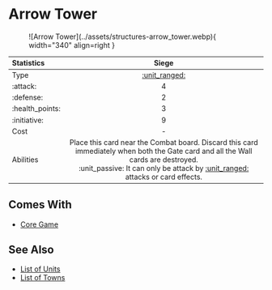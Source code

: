 # Arrow Tower

<figure markdown="span">
    ![Arrow Tower](../assets/structures-arrow_tower.webp){ width="340" align=right }
</figure>


| Statistics | Siege |
| :--- | :---: |
| Type | [:unit_ranged:](../keywords/ranged_unit.md) |
| :attack: | 4 |
| :defense: | 2 |
| :health_points: | 3 |
| :initiative: | 9 |
| Cost | - |
| Abilities | Place this card near the Combat board. Discard this card immediately when both the Gate card and all the Wall cards are destroyed.<br>:unit_passive: It can only be attack by [:unit_ranged:](../keywords/ranged_unit.md) attacks or card effects. |


## Comes With

- [Core Game](../content/core_game.md)


## See Also

- [List of Units](index.md)
- [List of Towns](../towns/index.md)